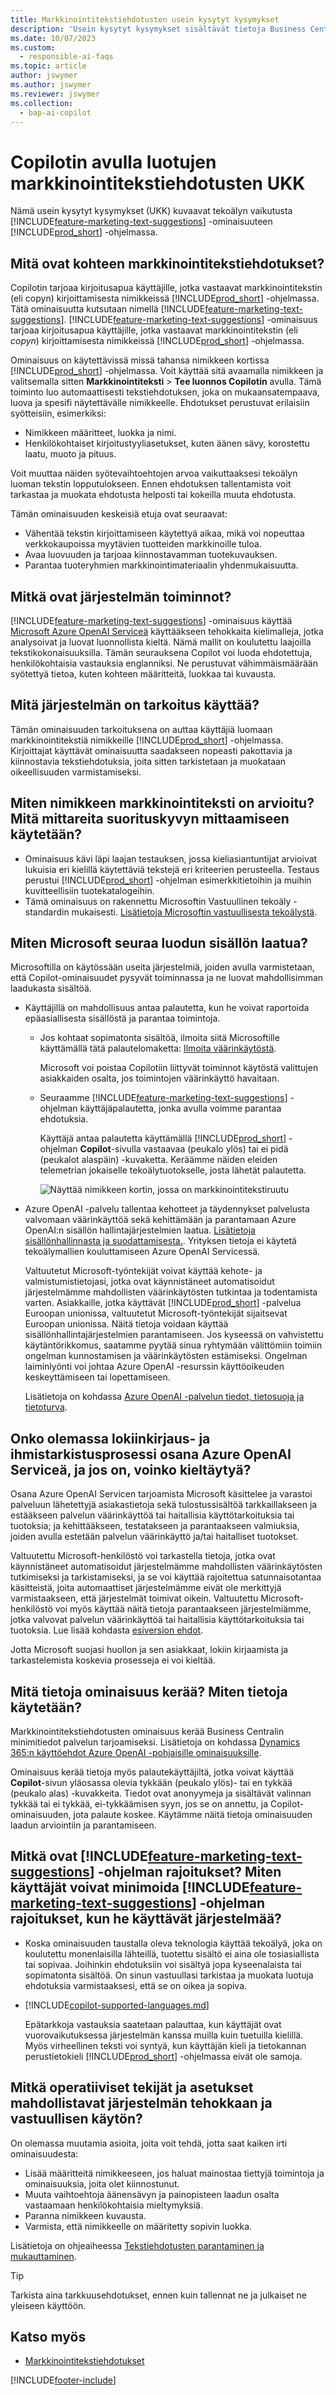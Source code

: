 ```yaml
---
title: Markkinointitekstiehdotusten usein kysytyt kysymykset
description: 'Usein kysytyt kysymykset sisältävät tietoja Business Centralin käyttämästä tekoälyteknologiasta sekä tärkeitä huomioita tekoälyn käyttämisestä, sen testaamisesta ja arvioimisesta sekä mahdollisista erityisistä rajoituksista.'
ms.date: 10/07/2023
ms.custom:
  - responsible-ai-faqs
ms.topic: article
author: jswymer
ms.author: jswymer
ms.reviewer: jswymer
ms.collection:
  - bap-ai-copilot
---
```


# <a name="faq-for-marketing-text-suggestions-with-copilot"></a>Copilotin avulla luotujen markkinointitekstiehdotusten UKK

Nämä usein kysytyt kysymykset (UKK) kuvaavat tekoälyn vaikutusta [!INCLUDE[feature-marketing-text-suggestions](includes/feature-marketing-text-suggestions.md)] -ominaisuuteen [!INCLUDE[prod_short](includes/prod_short.md)] -ohjelmassa.

## <a name="what-is-item-marketing-text-suggestions"></a>Mitä ovat kohteen markkinointitekstiehdotukset?

Copilotin tarjoaa kirjoitusapua käyttäjille, jotka vastaavat markkinointitekstin (eli copyn) kirjoittamisesta nimikkeissä [!INCLUDE[prod_short](includes/prod_short.md)] -ohjelmassa. Tätä ominaisuutta kutsutaan nimellä [!INCLUDE[feature-marketing-text-suggestions](includes/feature-marketing-text-suggestions.md)]. [!INCLUDE[feature-marketing-text-suggestions](includes/feature-marketing-text-suggestions.md)] -ominaisuus tarjoaa kirjoitusapua käyttäjille, jotka vastaavat markkinointitekstin (eli *copyn*) kirjoittamisesta nimikkeissä [!INCLUDE[prod_short](includes/prod_short.md)] -ohjelmassa.

Ominaisuus on käytettävissä missä tahansa nimikkeen kortissa [!INCLUDE[prod_short](includes/prod_short.md)] -ohjelmassa. Voit käyttää sitä avaamalla nimikkeen ja valitsemalla sitten **Markkinointiteksti** > **Tee luonnos Copilotin** avulla. Tämä toiminto luo automaattisesti tekstiehdotuksen, joka on mukaansatempaava, luova ja spesifi näytettävälle nimikkeelle. Ehdotukset perustuvat erilaisiin syötteisiin, esimerkiksi:

- Nimikkeen määritteet, luokka ja nimi.
- Henkilökohtaiset kirjoitustyyliasetukset, kuten äänen sävy, korostettu laatu, muoto ja pituus.

Voit muuttaa näiden syötevaihtoehtojen arvoa vaikuttaaksesi tekoälyn luoman tekstin lopputulokseen. Ennen ehdotuksen tallentamista voit tarkastaa ja muokata ehdotusta helposti tai kokeilla muuta ehdotusta.

Tämän ominaisuuden keskeisiä etuja ovat seuraavat:

- Vähentää tekstin kirjoittamiseen käytettyä aikaa, mikä voi nopeuttaa verkkokaupoissa myytävien tuotteiden markkinoille tuloa.
- Avaa luovuuden ja tarjoaa kiinnostavamman tuotekuvauksen.
- Parantaa tuoteryhmien markkinointimateriaalin yhdenmukaisuutta.

## <a name="what-are-the-systems-capabilities"></a>Mitkä ovat järjestelmän toiminnot?

[!INCLUDE[feature-marketing-text-suggestions](includes/feature-marketing-text-suggestions.md)] -ominaisuus käyttää [Microsoft Azure OpenAI Serviceä](/azure/cognitive-services/openai/overview) käyttääkseen tehokkaita kielimalleja, jotka analysoivat ja luovat luonnollista kieltä. Nämä mallit on koulutettu laajoilla tekstikokonaisuuksilla. Tämän seurauksena Copilot voi luoda ehdotettuja, henkilökohtaisia vastauksia englanniksi. Ne perustuvat vähimmäismäärään syötettyä tietoa, kuten kohteen määritteitä, luokkaa tai kuvausta. 

## <a name="what-is-the-systems-intended-use"></a>Mitä järjestelmän on tarkoitus käyttää?

Tämän ominaisuuden tarkoituksena on auttaa käyttäjiä luomaan markkinointitekstiä nimikkeille [!INCLUDE[prod_short](includes/prod_short.md)] -ohjelmassa. Kirjoittajat käyttävät ominaisuutta saadakseen nopeasti pakottavia ja kiinnostavia tekstiehdotuksia, joita sitten tarkistetaan ja muokataan oikeellisuuden varmistamiseksi. 

## <a name="how-was-item-marketing-text-evaluated-what-metrics-are-used-to-measure-performance"></a>Miten nimikkeen markkinointiteksti on arvioitu? Mitä mittareita suorituskyvyn mittaamiseen käytetään?

- Ominaisuus kävi läpi laajan testauksen, jossa kieliasiantuntijat arvioivat lukuisia eri kielillä käytettäviä tekstejä eri kriteerien perusteella. Testaus perustui [!INCLUDE[prod_short](includes/prod_short.md)] -ohjelman esimerkkitietoihin ja muihin kuvitteellisiin tuotekatalogeihin.
- Tämä ominaisuus on rakennettu Microsoftin Vastuullinen tekoäly -standardin mukaisesti. [Lisätietoja Microsoftin vastuullisesta tekoälystä](https://aka.ms/RAI).

## <a name="how-does-microsoft-monitor-the-quality-of-generated-content"></a>Miten Microsoft seuraa luodun sisällön laatua?

Microsoftilla on käytössään useita järjestelmiä, joiden avulla varmistetaan, että Copilot-ominaisuudet pysyvät toiminnassa ja ne luovat mahdollisimman laadukasta sisältöä.

- Käyttäjillä on mahdollisuus antaa palautetta, kun he voivat raportoida epäasiallisesta sisällöstä ja parantaa toimintoja.

  - Jos kohtaat sopimatonta sisältöä, ilmoita siitä Microsoftille käyttämällä tätä palautelomaketta: [Ilmoita väärinkäytöstä](https://go.microsoft.com/fwlink/?linkid=2249810). 

    Microsoft voi poistaa Copilotiin liittyvät toiminnot käytöstä valittujen asiakkaiden osalta, jos toimintojen väärinkäyttö havaitaan. 

  - Seuraamme [!INCLUDE[feature-marketing-text-suggestions](includes/feature-marketing-text-suggestions.md)] -ohjelman käyttäjäpalautetta, jonka avulla voimme parantaa ehdotuksia. 

    Käyttäjä antaa palautetta käyttämällä [!INCLUDE[prod_short](includes/prod_short.md)] -ohjelman **Copilot**-sivulla vastaavaa (peukalo ylös) tai ei pidä (peukalot alaspäin) -kuvaketta. Keräämme näiden eleiden telemetrian jokaiselle tekoälytuotokselle, josta lähetät palautetta.

    ![Näyttää nimikkeen kortin, jossa on markkinointitekstiruutu](media/create-with-copilot-window-feedback.svg)

- Azure OpenAI -palvelu tallentaa kehotteet ja täydennykset palvelusta valvomaan väärinkäyttöä sekä kehittämään ja parantamaan Azure OpenAI:n sisällön hallintajärjestelmien laatua. [Lisätietoja sisällönhallinnasta ja suodattamisesta.](/azure/cognitive-services/openai/concepts/content-filter). Yrityksen tietoja ei käytetä tekoälymallien kouluttamiseen Azure OpenAI Servicessä.

   Valtuutetut Microsoft-työntekijät voivat käyttää kehote- ja valmistumistietojasi, jotka ovat käynnistäneet automatisoidut järjestelmämme mahdollisten väärinkäytösten tutkintaa ja todentamista varten. Asiakkaille, jotka käyttävät [!INCLUDE[prod_short](includes/prod_short.md)] -palvelua Euroopan unionissa, valtuutetut Microsoft-työntekijät sijaitsevat Euroopan unionissa. Näitä tietoja voidaan käyttää sisällönhallintajärjestelmien parantamiseen. Jos kyseessä on vahvistettu käytäntörikkomus, saatamme pyytää sinua ryhtymään välittömiin toimiin ongelman kunnostamisen ja väärinkäytösten estämiseksi. Ongelman laiminlyönti voi johtaa Azure OpenAI -resurssin käyttöoikeuden keskeyttämiseen tai lopettamiseen.

   Lisätietoja on kohdassa [Azure OpenAI -palvelun tiedot, tietosuoja ja tietoturva](/legal/cognitive-services/openai/data-privacy#abuse-and-harmful-content-generation).

## <a name="is-there-a-logging-and-human-review-process-as-part-of-azure-openai-service-and-if-so-can-i-opt-out"></a>Onko olemassa lokiinkirjaus- ja ihmistarkistusprosessi osana Azure OpenAI Serviceä, ja jos on, voinko kieltäytyä?

Osana Azure OpenAI Servicen tarjoamista Microsoft käsittelee ja varastoi palveluun lähetettyjä asiakastietoja sekä tulostussisältöä tarkkaillakseen ja estääkseen palvelun väärinkäyttöä tai haitallisia käyttötarkoituksia tai tuotoksia; ja kehittääkseen, testatakseen ja parantaakseen valmiuksia, joiden avulla estetään palvelun väärinkäyttö ja/tai haitalliset tuotokset. 

Valtuutettu Microsoft-henkilöstö voi tarkastella tietoja, jotka ovat käynnistäneet automatisoidut järjestelmämme mahdollisten väärinkäytösten tutkimiseksi ja tarkistamiseksi, ja se voi käyttää rajoitettua satunnaisotantaa käsitteistä, joita automaattiset järjestelmämme eivät ole merkittyjä varmistaakseen, että järjestelmät toimivat oikein. Valtuutettu Microsoft-henkilöstö voi myös käyttää näitä tietoja parantaakseen järjestelmiämme, jotka valvovat palvelun väärinkäyttöä tai haitallisia käyttötarkoituksia tai tuotoksia. Lue lisää kohdasta [esiversion ehdot](https://dynamics.microsoft.com/legaldocs/supp-dynamics365-preview/).

Jotta Microsoft suojasi huollon ja sen asiakkaat, lokiin kirjaamista ja tarkastelemista koskevia prosesseja ei voi kieltää.

## <a name="what-data-does-the-capability-collect-how-is-the-data-used"></a>Mitä tietoja ominaisuus kerää? Miten tietoja käytetään?

Markkinointitekstiehdotusten ominaisuus kerää Business Centralin minimitiedot palvelun tarjoamiseksi. Lisätietoja on kohdassa [Dynamics 365:n käyttöehdot Azure OpenAI -pohjaisille ominaisuuksille](https://go.microsoft.com/fwlink/?linkid=2236010).

Ominaisuus kerää tietoja myös palautekäyttäjiltä, jotka voivat käyttää **Copilot**-sivun yläosassa olevia tykkään (peukalo ylös)- tai en tykkää (peukalo alas) -kuvakkeita. Tiedot ovat anonyymeja ja sisältävät valinnan tykkää tai ei tykkää, ei-tykkäämisen syyn, jos se on annettu, ja Copilot-ominaisuuden, jota palaute koskee. Käytämme näitä tietoja ominaisuuden laadun arviointiin ja parantamiseen.

## <a name="what-are-the-limitations-of--how-can-users-minimize-the-impact-of-the-includefeature-marketing-text-suggestions-limitations-when-using-the-system"></a>Mitkä ovat [!INCLUDE[feature-marketing-text-suggestions](includes/feature-marketing-text-suggestions.md)] -ohjelman rajoitukset? Miten käyttäjät voivat minimoida [!INCLUDE[feature-marketing-text-suggestions](includes/feature-marketing-text-suggestions.md)] -ohjelman rajoitukset, kun he käyttävät järjestelmää?

- Koska ominaisuuden taustalla oleva teknologia käyttää tekoälyä, joka on koulutettu monenlaisilla lähteillä, tuotettu sisältö ei aina ole tosiasiallista tai sopivaa. Joihinkin ehdotuksiin voi sisältyä jopa kyseenalaista tai sopimatonta sisältöä. On sinun vastuullasi tarkistaa ja muokata luotuja ehdotuksia varmistaaksesi, että se on oikea ja sopiva.
- [!INCLUDE[copilot-supported-languages.md](includes/copilot-supported-languages.md)]

  Epätarkkoja vastauksia saatetaan palauttaa, kun käyttäjät ovat vuorovaikutuksessa järjestelmän kanssa muilla kuin tuetuilla kielillä. Myös virheellinen teksti voi syntyä, kun käyttäjän kieli ja tietokannan perustietokieli [!INCLUDE[prod_short](includes/prod_short.md)] -ohjelmassa eivät ole samoja.

## <a name="what-operational-factors-and-settings-allow-for-effective-and-responsible-use-of-the-system"></a>Mitkä operatiiviset tekijät ja asetukset mahdollistavat järjestelmän tehokkaan ja vastuullisen käytön?

On olemassa muutamia asioita, joita voit tehdä, jotta saat kaiken irti ominaisuudesta:

- Lisää määritteitä nimikkeeseen, jos haluat mainostaa tiettyjä toimintoja ja ominaisuuksia, joita olet kiinnostunut.
- Muuta vaihtoehtoja äänensävyn ja painopisteen laadun osalta vastaamaan henkilökohtaisia mieltymyksiä.
- Paranna nimikkeen kuvausta.
- Varmista, että nimikkeelle on määritetty sopivin luokka.

Lisätietoja on ohjeaiheessa [Tekstiehdotusten parantaminen ja mukauttaminen](item-marketing-text.md#improve-and-tailor-text-suggestions).

> [!TIP]
> Tarkista aina tarkkuusehdotukset, ennen kuin tallennat ne ja julkaiset ne yleiseen käyttöön.


## <a name="see-also"></a>Katso myös

- [Markkinointitekstiehdotukset](ai-overview.md)

[!INCLUDE[footer-include](includes/footer-banner.md)]
